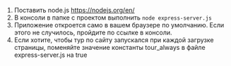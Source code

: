 1. Поставить node.js https://nodejs.org/en/
2. В консоли в папке с проектом выполнить `node express-server.js`
3. Приложение откроется само в вашем браузере по умолчанию. Если этого не случилось, пройдите по ссылке в консоли.
4. Если хотите, чтобы тур по сайту запускался при каждой загрузке страницы, поменяйте значение константы tour_always в файле express-server.js на true